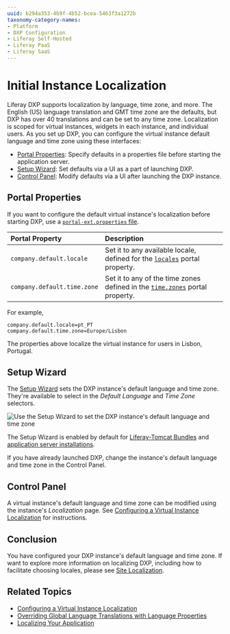 ```yaml
---
uuid: b294a353-4b9f-4b52-bcea-5463f3a1272b
taxonomy-category-names:
- Platform
- DXP Configuration
- Liferay Self-Hosted
- Liferay PaaS
- Liferay SaaS
---
```


# Initial Instance Localization

Liferay DXP supports localization by language, time zone, and more. The English (US) language translation and GMT time zone are the defaults, but DXP has over 40 translations and can be set to any time zone. Localization is scoped for virtual instances, widgets in each instance, and individual users. As you set up DXP, you can configure the virtual instance default language and time zone using these interfaces:

* [Portal Properties](#portal-properties): Specify defaults in a properties file before starting the application server.
* [Setup Wizard](#setup-wizard): Set defaults via a UI as a part of launching DXP.
* [Control Panel](#control-panel): Modify defaults via a UI after launching the DXP instance.

## Portal Properties

If you want to configure the default virtual instance's localization before starting DXP, use a [`portal-ext.properties` file](../reference/portal-properties.md).

| **Portal Property** | **Description** |
| :------------------ | :-------------- |
| `company.default.locale` | Set it to any available locale, defined for the [`locales`](https://learn.liferay.com/reference/latest/en/dxp/propertiesdoc/portal.properties.html#Languages%20and%20Time%20Zones) portal property. |
| `company.default.time.zone` | Set it to any of the time zones defined in the [`time.zones`](https://learn.liferay.com/reference/latest/en/dxp/propertiesdoc/portal.properties.html#Languages%20and%20Time%20Zones) portal property. |

For example,

```properties
company.default.locale=pt_PT
company.default.time.zone=Europe/Lisbon
```

The properties above localize the virtual instance for users in Lisbon, Portugal.

## Setup Wizard

The [Setup Wizard](../installing-liferay/running-liferay-for-the-first-time.md) sets the DXP instance's default language and time zone. They're available to select in the _Default Language_ and _Time Zone_ selectors.

![Use the Setup Wizard to set the DXP instance's default language and time zone](./initial-instance-localization/images/01.png)

The Setup Wizard is enabled by default for [Liferay-Tomcat Bundles](../installing-liferay/installing-a-liferay-tomcat-bundle.md) and [application server installations](../installing-liferay/installing-liferay-on-an-application-server.md).

If you have already launched DXP, change the instance's default language and time zone in the Control Panel.

## Control Panel

A virtual instance's default language and time zone can be modified using the instance's _Localization_ page. See [Configuring a Virtual Instance Localization](../../system-administration/configuring-liferay/virtual-instances/localization.md) for instructions.

## Conclusion

You have configured your DXP instance's default language and time zone. If want to explore more information on localizing DXP, including how to facilitate choosing locales, please see [Site Localization](../../site-building/site-settings/site-localization.md).

## Related Topics

* [Configuring a Virtual Instance Localization](../../system-administration/configuring-liferay/virtual-instances/localization.md)
* [Overriding Global Language Translations with Language Properties](../../liferay-internals/extending-liferay/overriding-global-language-translations-with-language-properties.md)
* [Localizing Your Application](https://help.liferay.com/hc/en-us/articles/360028746692-Localizing-Your-Application)
